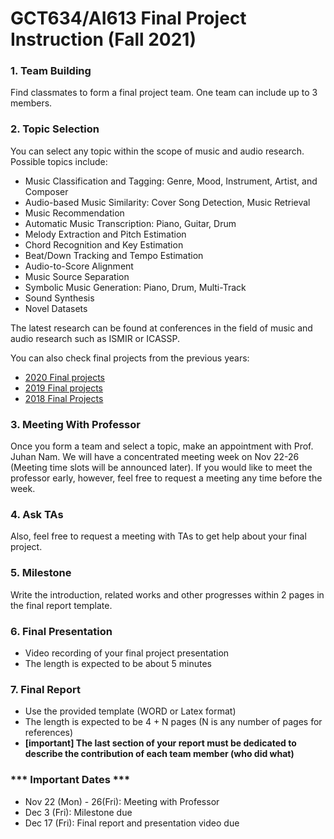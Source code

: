 # GCT634/AI613 Final Project Instruction (Fall 2021)


### 1. Team Building
Find classmates to form a final project team. One team can include up to 3 members.

### 2. Topic Selection
You can select any topic within the scope of music and audio research. Possible topics include:
- Music Classification and Tagging: Genre, Mood, Instrument, Artist, and Composer
- Audio-based Music Similarity: Cover Song Detection, Music Retrieval
- Music Recommendation
- Automatic Music Transcription: Piano, Guitar, Drum
- Melody Extraction and Pitch Estimation
- Chord Recognition and Key Estimation
- Beat/Down Tracking and Tempo Estimation
- Audio-to-Score Alignment
- Music Source Separation
- Symbolic Music Generation: Piano, Drum, Multi-Track
- Sound Synthesis
- Novel Datasets

The latest research can be found at conferences in the field of music and audio research such as ISMIR or ICASSP. 

You can also check final projects from the previous years: 
- [2020 Final projects](https://mac.kaist.ac.kr/~juhan/gct634/2020/final.html)
- [2019 Final projects](https://mac.kaist.ac.kr/~juhan/gct634/2019/final.html)
- [2018 Final Projects](https://mac.kaist.ac.kr/~juhan/gct634/2018/final.html)


### 3. Meeting With Professor
Once you form a team and select a topic, make an appointment with Prof. Juhan Nam. We will have a concentrated meeting week on Nov 22-26 (Meeting time slots will be announced later). If you would like to meet the professor early, however, feel free to request a meeting any time before the week. 

### 4. Ask TAs
Also, feel free to request a meeting with TAs to get help about your final project.

### 5. Milestone
Write the introduction, related works and other progresses within 2 pages in the final report template.

### 6. Final Presentation
- Video recording of your final project presentation
- The length is expected to be about 5 minutes

### 7. Final Report
- Use the provided template (WORD or Latex format)
- The length is expected to be 4 + N pages (N is any number of pages for references)
- **[important] The last section of your report must be dedicated to describe the contribution of each team member (who did what)**

### *** Important Dates ***
- Nov 22 (Mon) - 26(Fri): Meeting with Professor
- Dec 3 (Fri): Milestone due 
- Dec 17 (Fri): Final report and presentation video due


